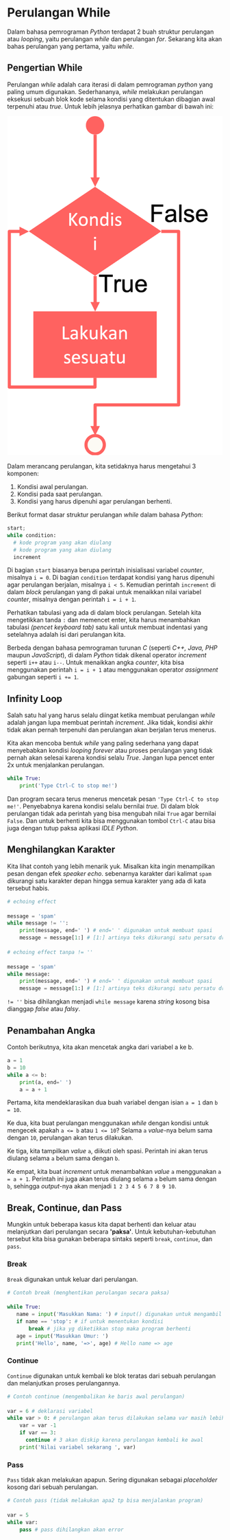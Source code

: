 # Perulangan While

Dalam bahasa pemrograman *Python* terdapat 2 buah struktur perulangan atau *looping*, yaitu perulangan *while* dan perulangan *for*. Sekarang kita akan bahas perulangan yang pertama, yaitu *while*.

## Pengertian While

Perulangan *while* adalah cara iterasi di dalam pemrograman *python* yang paling umum digunakan. Sederhananya, *while* melakukan perulangan eksekusi sebuah blok kode selama kondisi yang ditentukan dibagian awal terpenuhi atau *true*. Untuk lebih jelasnya perhatikan gambar di bawah ini:

![While](img/while.png)

Dalam merancang perulangan, kita setidaknya harus mengetahui 3 komponen:

1. Kondisi awal perulangan.
2. Kondisi pada saat perulangan.
3. Kondisi yang harus dipenuhi agar perulangan berhenti.

Berikut format dasar struktur perulangan *while* dalam bahasa *Python*:

```py
start;
while condition:
  # kode program yang akan diulang
  # kode program yang akan diulang
  increment
```

Di bagian `start` biasanya berupa perintah inisialisasi variabel *counter*, misalnya `i = 0`. Di bagian `condition` terdapat kondisi yang harus dipenuhi agar perulangan berjalan, misalnya `i < 5`. Kemudian perintah `increment` di dalam *block* perulangan yang di pakai untuk menaikkan nilai variabel *counter*, misalnya dengan perintah `i = i + 1`.

Perhatikan tabulasi yang ada di dalam block perulangan. Setelah kita mengetikkan tanda `:` dan memencet enter, kita harus menambahkan tabulasi *(pencet keyboard tab)* satu kali untuk membuat indentasi yang setelahnya adalah isi dari perulangan kita.

Berbeda dengan bahasa pemrograman turunan *C* (seperti *C++, Java, PHP* maupun *JavaScript*), di dalam *Python* tidak dikenal operator *increment* seperti `i++` atau `i--`. Untuk menaikkan angka *counter*, kita bisa menggunakan perintah `i = i + 1` atau menggunakan operator *assignment* gabungan seperti `i += 1`.

## Infinity Loop

Salah satu hal yang harus selalu diingat ketika membuat perulangan *while* adalah jangan lupa membuat perintah *increment*. Jika tidak, kondisi akhir tidak akan pernah terpenuhi dan perulangan akan berjalan terus menerus.

Kita akan mencoba bentuk *while* yang paling sederhana yang dapat menyebabkan kondisi *looping forever* atau proses perulangan yang tidak pernah akan selesai karena kondisi selalu *True*. Jangan lupa pencet enter 2x untuk menjalankan perulangan.

```py
while True:
    print('Type Ctrl-C to stop me!')
```

Dan program secara terus menerus mencetak pesan `'Type Ctrl-C to stop me!'`. Penyebabnya karena kondisi selalu bernilai *true.* Di dalam blok perulangan tidak ada perintah yang bisa mengubah nilai `True` agar bernilai `False`. Dan untuk berhenti kita bisa menggunakan tombol `Ctrl-C` atau bisa juga dengan tutup paksa aplikasi *IDLE Python*.

## Menghilangkan Karakter

Kita lihat contoh yang lebih menarik yuk. Misalkan kita ingin menampilkan pesan dengan efek *speaker echo*. sebenarnya karakter dari kalimat `spam` dikurangi satu karakter depan hingga semua karakter yang ada di kata tersebut habis.

```py
# echoing effect

message = 'spam'
while message != '':
    print(message, end=' ') # end=' ' digunakan untuk membuat spasi
    message = message[1:] # [1:] artinya teks dikurangi satu persatu dr teks paling awal

# echoing effect tanpa != ''

message = 'spam'
while message:
    print(message, end=' ') # end=' ' digunakan untuk membuat spasi
    message = message[1:] # [1:] artinya teks dikurangi satu persatu dr teks paling awal
```

`!= ''` bisa dihilangkan menjadi `while message` karena *string* kosong bisa dianggap *false* atau *falsy*.

## Penambahan Angka

Contoh berikutnya, kita akan mencetak angka dari variabel a ke b.

```py
a = 1
b = 10
while a <= b:
    print(a, end=' ')
    a = a + 1
```

Pertama, kita mendeklarasikan dua buah variabel dengan isian `a = 1` dan `b = 10`.

Ke dua, kita buat perulangan menggunakan *while* dengan kondisi untuk mengecek apakah `a <= b` atau `1 <= 10`? Selama `a` *value*-nya belum sama dengan `10`, perulangan akan terus dilakukan.

Ke tiga, kita tampilkan *value* `a`, diikuti oleh spasi. Perintah ini akan terus diulang selama `a` belum sama dengan `b`.

Ke empat, kita buat *increment* untuk menambahkan *value* `a` menggunakan `a = a + 1`. Perintah ini juga akan terus diulang selama `a` belum sama dengan `b`, sehingga *output*-nya akan menjadi `1 2 3 4 5 6 7 8 9 10`.

## Break, Continue, dan Pass

Mungkin untuk beberapa kasus kita dapat berhenti dan keluar atau melanjutkan dari perulangan secara **'paksa'**. Untuk kebutuhan-kebutuhan tersebut kita bisa gunakan beberapa sintaks seperti `break`, `continue`, dan `pass`.

### Break

`Break` digunakan untuk keluar dari perulangan.

```py
# Contoh break (menghentikan perulangan secara paksa)

while True:
   name = input('Masukkan Nama: ') # input() digunakan untuk mengambil masukan dari keyboard
   if name == 'stop': # if untuk menentukan kondisi
       break # jika yg diketikkan stop maka program berhenti
   age = input('Masukkan Umur: ')
   print('Hello', name, '=>', age) # Hello name => age
```

### Continue

`Continue` digunakan untuk kembali ke blok teratas dari sebuah perulangan dan melanjutkan proses perulangannya.

```py
# Contoh continue (mengembalikan ke baris awal perulangan)

var = 6 # deklarasi variabel
while var > 0: # perulangan akan terus dilakukan selama var masih lebih besar dari 0
    var = var -1
    if var == 3:
      continue # 3 akan diskip karena perulangan kembali ke awal
    print('Nilai variabel sekarang ', var)
```

### Pass

`Pass` tidak akan melakukan apapun. Sering digunakan sebagai *placeholder* kosong dari sebuah perulangan.

```py
# Contoh pass (tidak melakukan apa2 tp bisa menjalankan program)

var = 5
while var:
    pass # pass dihilangkan akan error
```
